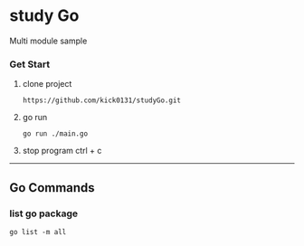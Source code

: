 # study Go
Multi module sample

### Get Start

1. clone project
    ```
    https://github.com/kick0131/studyGo.git
    ```
1. go run
    ```
    go run ./main.go
    ```
1. stop program
    ctrl + c

---
## Go Commands

### list go package
    go list -m all


